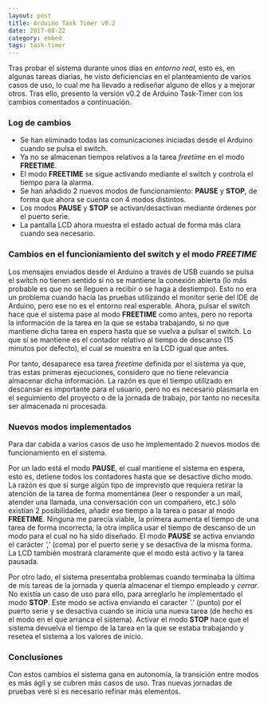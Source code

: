 ```yaml
---
layout: post
title: Arduino Task Timer v0.2
date: 2017-08-22
category: embed
tags: task-timer
---
```


Tras probar el sistema durante unos días en *entorno real*, esto es, en algunas tareas diarias, he visto deficiencias en el planteamiento de varios casos de uso, lo cual me ha llevado a rediseñar alguno de ellos y a mejorar otros. Tras ello, presento la versión v0.2 de <span class="bold">Arduino Task-Timer</span> <!-- excerpt-end -->con los cambios comentados a continuación.


### Log de cambios

* Se han eliminado todas las comunicaciones iniciadas desde el Arduino cuando se pulsa el switch.
* Ya no se almacenan tiempos relativos a la tarea *freetime* en el modo **FREETIME**.
* El modo **FREETIME** se sigue activando mediante el switch y controla el tiempo para la alarma.
* Se han añadido 2 nuevos modos de funcionamiento: **PAUSE** y **STOP**, de forma que ahora se cuenta con 4 modos distintos.
* Los modos **PAUSE** y **STOP** se activan/desactivan mediante órdenes por el puerto serie.
* La pantalla LCD ahora muestra el estado actual de forma más clara cuando sea necesario.


### Cambios en el funcioniamiento del switch y el modo *FREETIME*

Los mensajes enviados desde el Arduino a través de USB cuando se pulsa el switch no tienen sentido si no se mantiene la conexión abierta (lo más probable es que no se lleguen a recibir o se haga a destiempo). Esto no era un problema cuando hacía las pruebas utilizando el monitor serie del IDE de Arduino, pero ese no es el entorno real esperable. Ahora, pulsar el switch hace que el sistema pase al modo **FREETIME** como antes, pero no reporta la información de la tarea en la que se estaba trabajando, si no que mantiene dicha tarea en espera hasta que se vuelva a pulsar el switch. Lo que sí se mantiene es el contador relativo al tiempo de descanso (15 minutos por defecto), el cual se muestra en la LCD igual que antes.

Por tanto, desaparece esa tarea *freetime* definida por el sistema ya que, tras estas primeras ejecuciones, considero que no tiene relevancia almacenar dicha información. La razón es que el tiempo utilizado en descansar es importante para el usuario, pero no es necesario plasmarla en el seguimiento del proyecto o de la jornada de trabajo, por tanto no necesita ser almacenada ni procesada.

### Nuevos modos implementados

Para dar cabida a varios casos de uso he implementado 2 nuevos modos de funcionamiento en el sistema. 

Por un lado está el modo **PAUSE**, el cual mantiene el sistema en espera, esto es, detiene todos los contadores hasta que se desactive dicho modo. La razón es que si surge algún tipo de imprevisto que requiera retirar la atención de la tarea de forma momentánea (leer o responder a un mail, atender una llamada, una conversación con un compañero, etc.) sólo existían 2 posibilidades, añadir ese tiempo a la tarea o pasar al modo **FREETIME**. Ninguna me parecía viable, la primera aumenta el tiempo de una tarea de forma incorrecta, la otra implica usar el tiempo de descanso de un modo para el cual no ha sido diseñado. El modo **PAUSE** se activa enviando el carácter *','* (coma) por el puerto serie y se desactiva de la misma forma. La LCD también mostrará claramente que el modo está activo y la tarea pausada.

Por otro lado, el sistema presentaba problemas cuando terminaba la última de mis tareas de la jornada y quería almacenar el tiempo empleado y *cerrar*. No existía un caso de uso para ello, para arreglarlo he implementado el modo **STOP**. Este modo se activa enviando el caracter *'.'* (punto) por el puerto serie y se desactiva cuando se inicia una nueva tarea (de hecho es el modo en el que arranca el sistema). Activar el modo **STOP** hace que el sistema devuelva el tiempo de la tarea en la que se estaba trabajando y resetea el sistema a los valores de inicio.


### Conclusiones

Con estos cambios el sistema gana en autonomía, la transición entre modos es más
ágil y se cubren más casos de uso. Tras nuevas jornadas de pruebas veré si es necesario refinar más elementos.











